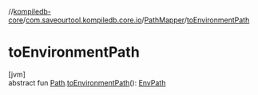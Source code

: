 //[kompiledb-core](../../../index.md)/[com.saveourtool.kompiledb.core.io](../index.md)/[PathMapper](index.md)/[toEnvironmentPath](to-environment-path.md)

# toEnvironmentPath

[jvm]\
abstract fun [Path](https://docs.oracle.com/javase/8/docs/api/java/nio/file/Path.html).[toEnvironmentPath](to-environment-path.md)(): [EnvPath](../../com.saveourtool.kompiledb.core/-env-path/index.md)
